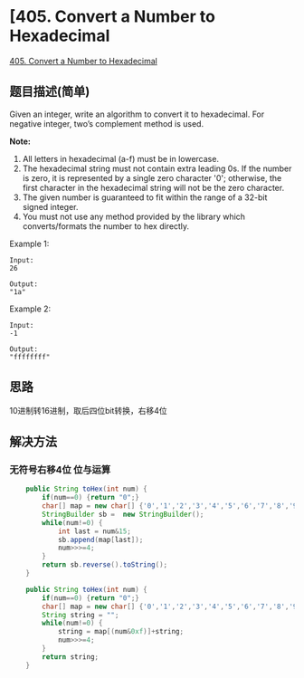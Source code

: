# [405. Convert a Number to Hexadecimal
[405. Convert a Number to Hexadecimal](https://leetcode-cn.com/problems/convert-a-number-to-hexadecimal/)

## 题目描述(简单)

Given an integer, write an algorithm to convert it to hexadecimal. For negative integer, two’s complement method is used.

**Note:**

1. All letters in hexadecimal (a-f) must be in lowercase.
2. The hexadecimal string must not contain extra leading 0s. If the number is zero, it is represented by a single zero character '0'; otherwise, the first character in the hexadecimal string will not be the zero character.
3. The given number is guaranteed to fit within the range of a 32-bit signed integer.
4. You must not use any method provided by the library which converts/formats the number to hex directly.

Example 1:
```
Input:
26

Output:
"1a"
```
Example 2:
```
Input:
-1

Output:
"ffffffff"
```


## 思路
10进制转16进制，取后四位bit转换，右移4位
## 解决方法

### 无符号右移4位 位与运算

```java
    public String toHex(int num) {
    	if(num==0) {return "0";}
    	char[] map = new char[] {'0','1','2','3','4','5','6','7','8','9','a','b','c','d','e','f'};
        StringBuilder sb =  new StringBuilder();
    	while(num!=0) {
        	int last = num&15;
        	sb.append(map[last]);
        	num>>>=4;
        }
    	return sb.reverse().toString();
    }
```


```java
    public String toHex(int num) {
    	if(num==0) {return "0";}
    	char[] map = new char[] {'0','1','2','3','4','5','6','7','8','9','a','b','c','d','e','f'};
        String string = "";
    	while(num!=0) {
    		string = map[(num&0xf)]+string;
        	num>>>=4;
        }
    	return string;
    }
```


